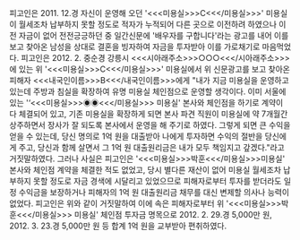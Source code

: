 피고인은 2011. 12.경 자신이 운영해 오던 '<<<미용실>>>C<<</미용실>>>' 미용실이 월세조차 납부하지 못할 정도로 적자가 누적되어 다른 곳으로 이전하려 하였으나 이전 자금이 없어 전전긍긍하던 중 일간신문에 '배우자를 구합니다'라는 광고를 내어 이를 보고 찾아온 남성을 상대로 결혼을 빙자하여 자금을 투자받아 이를 가로채기로 마음먹었다.
피고인은 2012. 2. 중순경 강릉시 <<<시아래주소>>>○○○<<</시아래주소>>>에 있는 위 '<<<미용실>>>C<<</미용실>>>' 미용실에서 위 신문광고를 보고 찾아온 피해자 <<<내국인이름>>>B<<</내국인이름>>>에게 "내가 지금 미용실을 운영하고 있는데 주방과 침실을 확장하여 유명 미용실 체인점으로 운영할 생각이다. 이미 서울에 있는 '‘<<<미용실>>>◉◉<<</미용실>>> 미용실' 본사와 체인점을 하기로 계약이 다 체결되어 있고, 기존 미용실을 확장하게 되면 본사 파견 직원이 미용실에 약 7개월간 상주하면서 장사가 잘 되도록 본사에서 운영을 해 주기로 하였다. 그렇게 되면 큰 수익을 얻을 수 있는데, 당신 명의로 1억 원을 대출받아 나에게 투자하면 수익의 절반을 당신에게 주고, 당신과 함께 살면서 그 1억 원 대출원리금은 내가 모두 책임지고 갚겠다."라고 거짓말하였다. 그러나 사실은 피고인은 '<<<미용실>>>박훈<<</미용실>>>미용실' 본사와 체인점 계약을 체결한 적도 없었고, 당시 별다른 재산이 없어 미용실 월세조차 납부하지 못할 정도로 자금 경색에 시달리고 있었으므로 피해자로부터 투자를 받더라도 일정 수익금을 보장하거나 피해자의 1억 원 대출원리금 채무를 대신 변제할 의사나 능력이 없었다.
피고인은 위와 같이 거짓말하여 이에 속은 피해자로부터 위 '<<<미용실>>>박훈<<</미용실>>> 미용실' 체인점 투자금 명목으로 2012. 2. 29.경 5,000만 원, 2012. 3. 23.경 5,000만 원 등 합계 1억 원을 교부받아 편취하였다.